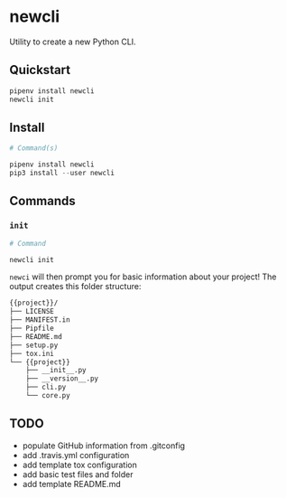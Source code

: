 # newcli

Utility to create a new Python CLI.

## Quickstart

```python
pipenv install newcli
newcli init
```

## Install

```python
# Command(s)

pipenv install newcli
pip3 install --user newcli
```

## Commands

### `init`

```python
# Command

newcli init
```

`newci` will then prompt you for basic information about your project!
The output creates this folder structure:

```bash
{{project}}/
├── LICENSE
├── MANIFEST.in
├── Pipfile
├── README.md
├── setup.py
├── tox.ini
└── {{project}}
    ├── __init__.py
    ├── __version__.py
    ├── cli.py
    └── core.py
```

## TODO

-   populate GitHub information from .gitconfig
-   add .travis.yml configuration
-   add template tox configuration
-   add basic test files and folder
-   add template README.md
